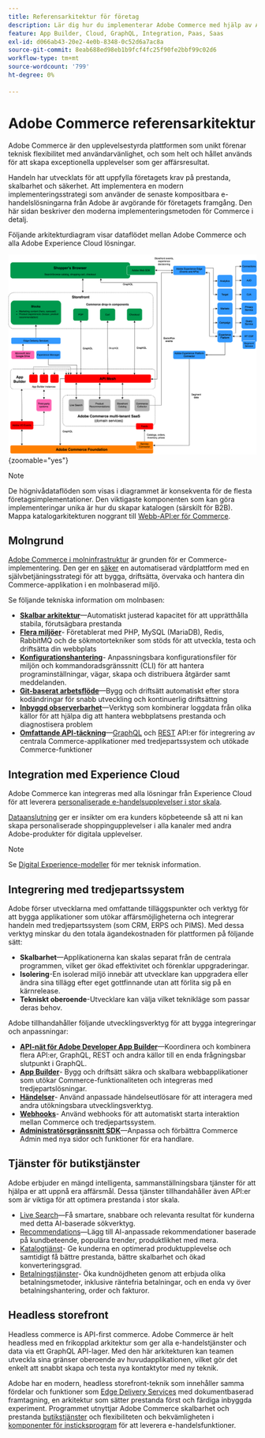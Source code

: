 ```yaml
---
title: Referensarkitektur för företag
description: Lär dig hur du implementerar Adobe Commerce med hjälp av Adobe senaste teknik för sammanställbar e-handel.
feature: App Builder, Cloud, GraphQL, Integration, Paas, Saas
exl-id: d066ab43-20e2-4e0b-8348-0c52d6a7ac8a
source-git-commit: 8eab688ed98eb1b9fcf4fc25f90fe2bbf99c02d6
workflow-type: tm+mt
source-wordcount: '799'
ht-degree: 0%

---
```


# Adobe Commerce referensarkitektur

Adobe Commerce är den upplevelsestyrda plattformen som unikt förenar teknisk flexibilitet med användarvänlighet, och som helt och hållet används för att skapa exceptionella upplevelser som ger affärsresultat.

Handeln har utvecklats för att uppfylla företagets krav på prestanda, skalbarhet och säkerhet. Att implementera en modern implementeringsstrategi som använder de senaste kompositbara e-handelslösningarna från Adobe är avgörande för företagets framgång. Den här sidan beskriver den moderna implementeringsmetoden för Commerce i detalj.

Följande arkitekturdiagram visar dataflödet mellan Adobe Commerce och alla Adobe Experience Cloud lösningar.

![Arkitektur som visar hur Adobe Commerce går samman med lösningar från Experience Cloud](../../assets/playbooks/commerce-architecture-v2.svg){zoomable=&quot;yes&quot;}

>[!NOTE]
>
>De högnivådataflöden som visas i diagrammet är konsekventa för de flesta företagsimplementationer. Den viktigaste komponenten som kan göra implementeringar unika är hur du skapar katalogen (särskilt för B2B). Mappa katalogarkitekturen noggrant till [Webb-API:er för Commerce](https://developer.adobe.com/commerce/webapi/get-started/).

## Molngrund

[Adobe Commerce i molninfrastruktur](https://experienceleague.adobe.com/en/docs/commerce-cloud-service/user-guide/overview) är grunden för er Commerce-implementering. Den ger en [säker](../../security-and-compliance/shared-responsibility.md) en automatiserad värdplattform med en självbetjäningsstrategi för att bygga, driftsätta, övervaka och hantera din Commerce-applikation i en molnbaserad miljö.

Se följande tekniska information om molnbasen:

- [**Skalbar arkitektur**](https://experienceleague.adobe.com/en/docs/commerce-cloud-service/user-guide/architecture/scaled-architecture)—Automatiskt justerad kapacitet för att upprätthålla stabila, förutsägbara prestanda
- [**Flera miljöer**](https://experienceleague.adobe.com/en/docs/commerce-cloud-service/user-guide/architecture/pro-architecture)- Företablerat med PHP, MySQL (MariaDB), Redis, RabbitMQ och de sökmotortekniker som stöds för att utveckla, testa och driftsätta din webbplats
- [**Konfigurationshantering**](https://experienceleague.adobe.com/en/docs/commerce-cloud-service/user-guide/configure/overview)- Anpassningsbara konfigurationsfiler för miljön och kommandoradsgränssnitt (CLI) för att hantera programinställningar, vägar, skapa och distribuera åtgärder samt meddelanden.
- [**Git-baserat arbetsflöde**](https://experienceleague.adobe.com/en/docs/commerce-cloud-service/user-guide/architecture/pro-develop-deploy-workflow)—Bygg och driftsätt automatiskt efter stora kodändringar för snabb utveckling och kontinuerlig driftsättning
- [**Inbyggd observerbarhet**](https://experienceleague.adobe.com/en/docs/commerce-cloud-service/user-guide/monitor/performance)—Verktyg som kombinerar loggdata från olika källor för att hjälpa dig att hantera webbplatsens prestanda och diagnostisera problem
- [**Omfattande API-täckning**](https://developer.adobe.com/commerce/webapi/get-started/)—[GraphQL](https://developer.adobe.com/commerce/webapi/graphql/) och [REST](https://developer.adobe.com/commerce/webapi/rest) API:er för integrering av centrala Commerce-applikationer med tredjepartssystem och utökade Commerce-funktioner

## Integration med Experience Cloud

Adobe Commerce kan integreras med alla lösningar från Experience Cloud för att leverera [personaliserade e-handelsupplevelser i stor skala](https://experienceleague.adobe.com/en/docs/commerce-admin/customers/customers-menu/personalize-scale#customers-menu).

[Dataanslutning](https://experienceleague.adobe.com/en/docs/commerce-merchant-services/data-connection/overview) ger er insikter om era kunders köpbeteende så att ni kan skapa personaliserade shoppingupplevelser i alla kanaler med andra Adobe-produkter för digitala upplevelser.

>[!NOTE]
>
>Se [Digital Experience-modeller](https://experienceleague.adobe.com/en/docs/blueprints-learn/architecture/overview) för mer teknisk information.


## Integrering med tredjepartssystem

Adobe förser utvecklarna med omfattande tilläggspunkter och verktyg för att bygga applikationer som utökar affärsmöjligheterna och integrerar handeln med tredjepartssystem (som CRM, ERPS och PIMS). Med dessa verktyg minskar du den totala ägandekostnaden för plattformen på följande sätt:

- **Skalbarhet**—Applikationerna kan skalas separat från de centrala programmen, vilket ger ökad effektivitet och förenklar uppgraderingar.
- **Isolering**-En isolerad miljö innebär att utvecklare kan uppgradera eller ändra sina tillägg efter eget gottfinnande utan att förlita sig på en kärnrelease.
- **Tekniskt oberoende**-Utvecklare kan välja vilket teknikläge som passar deras behov.

Adobe tillhandahåller följande utvecklingsverktyg för att bygga integreringar och anpassningar:

- [**API-nät för Adobe Developer App Builder**](https://developer.adobe.com/graphql-mesh-gateway/)—Koordinera och kombinera flera API:er, GraphQL, REST och andra källor till en enda frågningsbar slutpunkt i GraphQL.
- [**App Builder**](https://developer.adobe.com/app-builder/docs/overview/)- Bygg och driftsätt säkra och skalbara webbapplikationer som utökar Commerce-funktionaliteten och integreras med tredjepartslösningar.
- [**Händelser**](https://developer.adobe.com/commerce/extensibility/events/)- Använd anpassade händelseutlösare för att interagera med andra utökningsbara utvecklingsverktyg.
- [**Webhooks**](https://developer.adobe.com/commerce/extensibility/webhooks/)- Använd webhooks för att automatiskt starta interaktion mellan Commerce och tredjepartssystem.
- [**Administratörsgränssnitt SDK**](https://developer.adobe.com/commerce/extensibility/admin-ui-sdk/)—Anpassa och förbättra Commerce Admin med nya sidor och funktioner för era handlare.

## Tjänster för butikstjänster

Adobe erbjuder en mängd intelligenta, sammanställningsbara tjänster för att hjälpa er att uppnå era affärsmål. Dessa tjänster tillhandahåller även API:er som är viktiga för att optimera prestanda i stor skala.

- [Live Search](https://experienceleague.adobe.com/en/docs/commerce-merchant-services/live-search/overview)—Få smartare, snabbare och relevanta resultat för kunderna med detta AI-baserade sökverktyg.
- [Recommendations](https://experienceleague.adobe.com/en/docs/commerce-merchant-services/product-recommendations/overview)—Lägg till AI-anpassade rekommendationer baserade på kundbeteende, populära trender, produktlikhet med mera.
- [Katalogtjänst](https://experienceleague.adobe.com/en/docs/commerce-merchant-services/catalog-service/guide-overview)- Ge kunderna en optimerad produktupplevelse och samtidigt få bättre prestanda, bättre skalbarhet och ökad konverteringsgrad.
- [Betalningstjänster](https://experienceleague.adobe.com/en/docs/commerce-merchant-services/payment-services/guide-overview)- Öka kundnöjdheten genom att erbjuda olika betalningsmetoder, inklusive räntefria betalningar, och en enda vy över betalningshantering, order och fakturor.

## Headless storefront

Headless commerce is API-first commerce. Adobe Commerce är helt headless med en frikopplad arkitektur som ger alla e-handelstjänster och data via ett GraphQL API-lager. Med den här arkitekturen kan teamen utveckla sina gränser oberoende av huvudapplikationen, vilket gör det enkelt att snabbt skapa och testa nya kontaktytor med ny teknik.

Adobe har en modern, headless storefront-teknik som innehåller samma fördelar och funktioner som [Edge Delivery Services](https://www.aem.live/home) med dokumentbaserad framtagning, en arkitektur som sätter prestanda först och färdiga inbyggda experiment. Programmet utnyttjar Adobe Commerce skalbarhet och prestanda [butikstjänster](#storefront-services) och flexibiliteten och bekvämligheten i [komponenter för insticksprogram](https://experienceleague.adobe.com/developer/commerce/storefront/) för att leverera e-handelsfunktioner.

